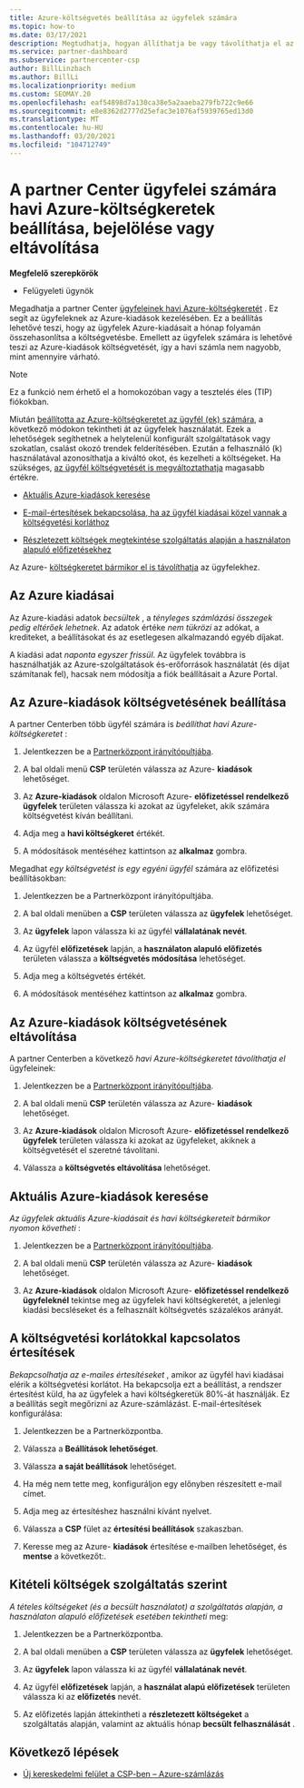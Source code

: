 ```yaml
---
title: Azure-költségvetés beállítása az ügyfelek számára
ms.topic: how-to
ms.date: 03/17/2021
description: Megtudhatja, hogyan állíthatja be vagy távolíthatja el az ügyfelek havi Azure-költségkeretét, valamint megtekintheti az Azure-kiadások adatait, és megadhatja a költségvetéssel kapcsolatos értesítéseket is.
ms.service: partner-dashboard
ms.subservice: partnercenter-csp
author: BillLinzbach
ms.author: BillLi
ms.localizationpriority: medium
ms.custom: SEOMAY.20
ms.openlocfilehash: eaf54898d7a130ca38e5a2aaeba279fb722c9e66
ms.sourcegitcommit: e8e8362d2777d25efac3e1076af5939765ed13d0
ms.translationtype: MT
ms.contentlocale: hu-HU
ms.lasthandoff: 03/20/2021
ms.locfileid: "104712749"
---
```

# <a name="set-check-or-remove-monthly-azure-spending-budgets-for-customers-in-partner-center"></a>A partner Center ügyfelei számára havi Azure-költségkeretek beállítása, bejelölése vagy eltávolítása

**Megfelelő szerepkörök**

- Felügyeleti ügynök

Megadhatja a partner Center [ügyfeleinek havi Azure-költségkeretét](#set-azure-spending-budget) . Ez segít az ügyfeleknek az Azure-kiadások kezelésében. Ez a beállítás lehetővé teszi, hogy az ügyfelek Azure-kiadásait a hónap folyamán összehasonlítsa a költségvetésbe. Emellett az ügyfelek számára is lehetővé teszi az Azure-kiadások költségvetését, így a havi számla nem nagyobb, mint amennyire várható.

> [!NOTE]  
> Ez a funkció nem érhető el a homokozóban vagy a tesztelés éles (TIP) fiókokban.

Miután [beállította az Azure-költségkeretet az ügyfél (ek) számára](#set-azure-spending-budget), a következő módokon tekintheti át az ügyfelek használatát. Ezek a lehetőségek segíthetnek a helytelenül konfigurált szolgáltatások vagy szokatlan, csalást okozó trendek felderítésében. Ezután a felhasználó (k) használatával azonosíthatja a kiváltó okot, és kezelheti a költségeket. Ha szükséges, [az ügyfél költségvetését is megváltoztathatja](#set-azure-spending-budget) magasabb értékre.

- [Aktuális Azure-kiadások keresése](#check-current-azure-spending)

- [E-mail-értesítések bekapcsolása, ha az ügyfél kiadásai közel vannak a költségvetési korláthoz](#notifications-for-budget-limits)

- [Részletezett költségek megtekintése szolgáltatás alapján a használaton alapuló előfizetésekhez](#itemized-costs-by-service)

Az Azure- [költségkeretet bármikor el is távolíthatja](#remove-azure-spending-budget) az ügyfelekhez.

## <a name="azure-spending-data"></a>Az Azure kiadásai

Az Azure-kiadási adatok *becsültek* , a *tényleges számlázási összegek pedig eltérőek lehetnek*. Az adatok értéke *nem tükrözi* az adókat, a krediteket, a beállításokat és az esetlegesen alkalmazandó egyéb díjakat.

A kiadási adat *naponta egyszer frissül*. Az ügyfelek továbbra is használhatják az Azure-szolgáltatások és-erőforrások használatát (és díjat számítanak fel), hacsak nem módosítja a fiók beállításait a Azure Portal.

## <a name="set-azure-spending-budget"></a>Az Azure-kiadások költségvetésének beállítása

A partner Centerben több ügyfél számára is *beállíthat havi Azure-költségkeretet* :

1. Jelentkezzen be a [Partnerközpont irányítópultjába](https://partner.microsoft.com/dashboard/).

2. A bal oldali menü **CSP** területén válassza az Azure- **kiadások** lehetőséget.

3. Az **Azure-kiadások** oldalon Microsoft Azure- **előfizetéssel rendelkező ügyfelek** területen válassza ki azokat az ügyfeleket, akik számára költségvetést kíván beállítani.

4. Adja meg a **havi költségkeret** értékét.

5. A módosítások mentéséhez kattintson az **alkalmaz** gombra.

Megadhat *egy költségvetést is egy egyéni ügyfél* számára az előfizetési beállításokban:

1. Jelentkezzen be a Partnerközpont irányítópultjába.

2. A bal oldali menüben a **CSP** területen válassza az **ügyfelek** lehetőséget.

3. Az **ügyfelek** lapon válassza ki az ügyfél **vállalatának nevét**.

4. Az ügyfél **előfizetések** lapján, a **használaton alapuló előfizetés** területen válassza a **költségvetés módosítása** lehetőséget.

5. Adja meg a költségvetés értékét.

6. A módosítások mentéséhez kattintson az **alkalmaz** gombra.

## <a name="remove-azure-spending-budget"></a>Az Azure-kiadások költségvetésének eltávolítása

A partner Centerben a következő *havi Azure-költségkeretet távolíthatja el* ügyfeleinek:

1. Jelentkezzen be a [Partnerközpont irányítópultjába](https://partner.microsoft.com/dashboard/).

2. A bal oldali menü **CSP** területén válassza az Azure- **kiadások** lehetőséget.

3. Az **Azure-kiadások** oldalon Microsoft Azure- **előfizetéssel rendelkező ügyfelek** területen válassza ki azokat az ügyfeleket, akiknek a költségvetését el szeretné távolítani.

4. Válassza a **költségvetés eltávolítása** lehetőséget.

## <a name="check-current-azure-spending"></a>Aktuális Azure-kiadások keresése

*Az ügyfelek aktuális Azure-kiadásait és havi költségkereteit bármikor nyomon követheti* :

1. Jelentkezzen be a [Partnerközpont irányítópultjába](https://partner.microsoft.com/dashboard/).

2. A bal oldali menü **CSP** területén válassza az Azure- **kiadások** lehetőséget.

3. Az **Azure-kiadások** oldalon Microsoft Azure- **előfizetéssel rendelkező ügyfeleknél** tekintse meg az ügyfelek havi költségkeretét, a jelenlegi kiadási becsléseket és a felhasznált költségvetés százalékos arányát.

## <a name="notifications-for-budget-limits"></a>A költségvetési korlátokkal kapcsolatos értesítések

*Bekapcsolhatja az e-mailes értesítéseket* , amikor az ügyfél havi kiadásai elérik a költségvetési korlátot. Ha bekapcsolja ezt a beállítást, a rendszer értesítést küld, ha az ügyfelek a havi költségkeretük 80%-át használják. Ez a beállítás segít megőrizni az Azure-számlázást. E-mail-értesítések konfigurálása:

1. Jelentkezzen be a Partnerközpontba.

2. Válassza a **Beállítások lehetőséget**.

3. Válassza **a saját beállítások** lehetőséget.

4. Ha még nem tette meg, konfiguráljon egy előnyben részesített e-mail címet.

5. Adja meg az értesítéshez használni kívánt nyelvet.

6. Válassza a **CSP** fület az **értesítési beállítások** szakaszban.

7. Keresse meg az Azure- **kiadások** értesítése e-mailben lehetőséget, és **mentse** a következőt:.


## <a name="itemized-costs-by-service"></a>Kitételi költségek szolgáltatás szerint

*A tételes költségeket (és a becsült használatot) a szolgáltatás alapján, a használaton alapuló előfizetések esetében tekintheti* meg:

1. Jelentkezzen be a Partnerközpontba.

2. A bal oldali menüben a **CSP** területen válassza az **ügyfelek** lehetőséget.

3. Az **ügyfelek** lapon válassza ki az ügyfél **vállalatának nevét**.

4. Az ügyfél **előfizetések** lapján, a **használat alapú előfizetések** területen válassza ki az **előfizetés** nevét.

5. Az előfizetés lapján áttekintheti a **részletezett költségeket** a szolgáltatás alapján, valamint az aktuális hónap **becsült felhasználását** .


## <a name="next-steps"></a>Következő lépések

- [Új kereskedelmi felület a CSP-ben – Azure-számlázás](azure-plan-billing.md)
